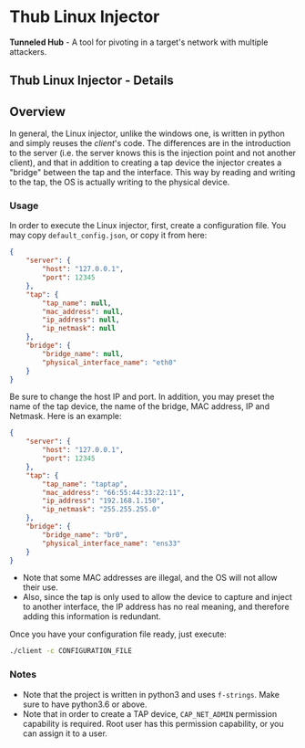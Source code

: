 # Thub Linux Injector

**Tunneled Hub** - A tool for pivoting in a target's network with multiple attackers.

## Thub Linux Injector - Details
## Overview
In general, the Linux injector, unlike the windows one, is written in python and simply reuses the _client_'s code. The differences are in the introduction to the server (i.e. the server knows this is the injection point and not another client), and that in addition to creating a tap device the injector creates a "bridge" between the tap and the interface. This way by reading and writing to the tap, the OS is actually writing to the physical device.

### Usage
In order to execute the Linux injector, first, create a configuration file. You may copy `default_config.json`, or copy it from here:
```json
{
    "server": {
        "host": "127.0.0.1",
        "port": 12345
    },
    "tap": {
        "tap_name": null,
        "mac_address": null,
        "ip_address": null,
        "ip_netmask": null
    },
    "bridge": {
        "bridge_name": null,
        "physical_interface_name": "eth0"
    }
}

```
Be sure to change the host IP and port. In addition, you may preset the name of the tap device, the name of the bridge, MAC address, IP and Netmask.
Here is an example:
```json
{
    "server": {
        "host": "127.0.0.1",
        "port": 12345
    },
    "tap": {
        "tap_name": "taptap",
        "mac_address": "66:55:44:33:22:11",
        "ip_address": "192.168.1.150",
        "ip_netmask": "255.255.255.0"
    },
    "bridge": {
        "bridge_name": "br0",
        "physical_interface_name": "ens33"
    }
}
```
* Note that some MAC addresses are illegal, and the OS will not allow their use.
* Also, since the tap is only used to allow the device to capture and inject to another interface, the IP address has no real meaning, and therefore adding this information is redundant.

Once you have your configuration file ready, just execute:
```bash
./client -c CONFIGURATION_FILE
```

### Notes
* Note that the project is written in python3 and uses `f-strings`. Make sure to have python3.6 or above.
* Note that in order to create a TAP device, `CAP_NET_ADMIN` permission capability is required. Root user has this permission capability, or you can assign it to a user.
